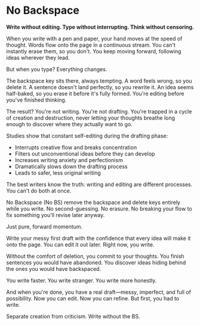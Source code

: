 # No Backspace


**Write without editing. Type without interrupting. Think without censoring.**

When you write with a pen and paper, your hand moves at the speed of thought. Words flow onto the page in a continuous stream. You can't instantly erase them, so you don't. You keep moving forward, following ideas wherever they lead.

But when you type? Everything changes.

The backspace key sits there, always tempting. A word feels wrong, so you delete it. A sentence doesn't land perfectly, so you rewrite it. An idea seems half-baked, so you erase it before it's fully formed. You're editing before you've finished thinking.

The result? You're not writing. You're not drafting. You're trapped in a cycle of creation and destruction, never letting your thoughts breathe long enough to discover where they actually want to go.

Studies show that constant self-editing during the drafting phase:

- Interrupts creative flow and breaks concentration
- Filters out unconventional ideas before they can develop
- Increases writing anxiety and perfectionism
- Dramatically slows down the drafting process
- Leads to safer, less original writing

The best writers know the truth: writing and editing are different processes. You can't do both at once.

No Backspace (No BS) remove the backspace and delete keys entirely while you write. No second-guessing. No erasure. No breaking your flow to fix something you'll revise later anyway.

Just pure, forward momentum.

Write your messy first draft with the confidence that every idea will make it onto the page. You can edit it out later. Right now, you write.

Without the comfort of deletion, you commit to your thoughts. You finish sentences you would have abandoned. You discover ideas hiding behind the ones you would have backspaced.

You write faster. You write stranger. You write more honestly.

And when you're done, you have a real draft—messy, imperfect, and full of possibility. Now you can edit. Now you can refine. But first, you had to write.

Separate creation from criticism. Write without the BS.

